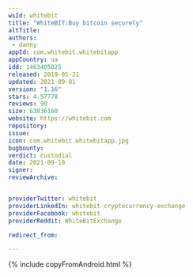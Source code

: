 ```yaml
---
wsId: whitebit
title: "WhiteBIT:Buy bitcoin securel‪y"
altTitle: 
authors:
 - danny
appId: com.whitebit.whitebitapp
appCountry: ua
idd: 1463405025
released: 2019-05-21
updated: 2021-09-01
version: "1.16"
stars: 4.57778
reviews: 90
size: 63836160
website: https://whitebit.com
repository: 
issue: 
icon: com.whitebit.whitebitapp.jpg
bugbounty: 
verdict: custodial
date: 2021-09-10
signer: 
reviewArchive:


providerTwitter: whitebit
providerLinkedIn: whitebit-cryptocurrency-exchange
providerFacebook: whitebit
providerReddit: WhiteBitExchange

redirect_from:

---
```

{% include copyFromAndroid.html %}